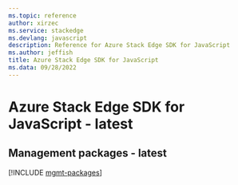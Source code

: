 ```yaml
---
ms.topic: reference
author: xirzec
ms.service: stackedge
ms.devlang: javascript
description: Reference for Azure Stack Edge SDK for JavaScript
ms.author: jeffish
title: Azure Stack Edge SDK for JavaScript
ms.data: 09/28/2022
---
```

# Azure Stack Edge SDK for JavaScript - latest

## Management packages - latest
[!INCLUDE [mgmt-packages](stack-edge-mgmt-index.md)]